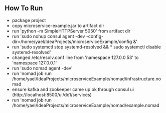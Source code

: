 ## How To Run 

* package project 
* copy microservice-example.jar to artifact dir
* run 'python -m SimpleHTTPServer 5050' from artifact dir
* run 'sudo nohup consul agent -dev  -config-dir=/home/yael/IdeaProjects/microserviceExample/config &'
* run 'sudo systemctl stop systemd-resolved && * sudo systemctl disable systemd-resolved'
* changed /etc/resolv.conf line from 'namespace 127.0.0.53' to 'namespace 127.0.0.1'
* run 'sudo nomad agent -dev'
* run 'nomad job run /home/yael/IdeaProjects/microserviceExample/nomad/infrastructure.nomad
* ensure kafka and zookeeper came up ok through consul ui (http://localhost:8500/ui/dc1/services)  
* run 'nomad job run /home/yael/IdeaProjects/microserviceExample/nomad/example.nomad
 

